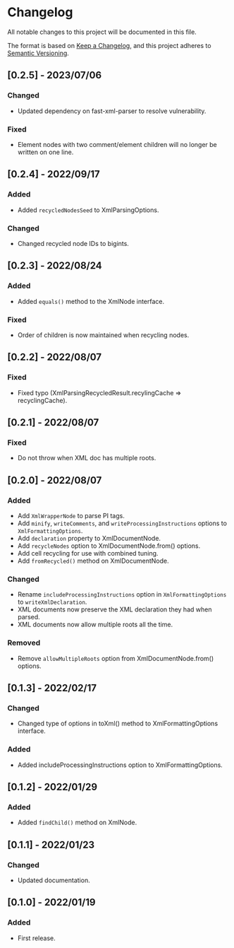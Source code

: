 # Changelog

All notable changes to this project will be documented in this file.

The format is based on [Keep a Changelog](https://keepachangelog.com/en/1.0.0/),
and this project adheres to [Semantic Versioning](https://semver.org/spec/v2.0.0.html).

## [0.2.5] - 2023/07/06
### Changed
- Updated dependency on fast-xml-parser to resolve vulnerability.
### Fixed
- Element nodes with two comment/element children will no longer be written on one line.

## [0.2.4] - 2022/09/17
### Added
- Added `recycledNodesSeed` to XmlParsingOptions.
### Changed
- Changed recycled node IDs to bigints.

## [0.2.3] - 2022/08/24
### Added
- Added `equals()` method to the XmlNode interface.
### Fixed
- Order of children is now maintained when recycling nodes.

## [0.2.2] - 2022/08/07
### Fixed
- Fixed typo (XmlParsingRecycledResult.recylingCache => recyclingCache).

## [0.2.1] - 2022/08/07
### Fixed
- Do not throw when XML doc has multiple roots.

## [0.2.0] - 2022/08/07
### Added
- Add `XmlWrapperNode` to parse PI tags.
- Add `minify`, `writeComments`, and `writeProcessingInstructions` options to `XmlFormattingOptions`.
- Add `declaration` property to XmlDocumentNode.
- Add `recycleNodes` option to XmlDocumentNode.from() options.
- Add cell recycling for use with combined tuning.
- Add `fromRecycled()` method on XmlDocumentNode.
### Changed
- Rename `includeProcessingInstructions` option in `XmlFormattingOptions` to `writeXmlDeclaration`.
- XML documents now preserve the XML declaration they had when parsed.
- XML documents now allow multiple roots all the time.
### Removed
- Remove `allowMultipleRoots` option from XmlDocumentNode.from() options.

## [0.1.3] - 2022/02/17
### Changed
- Changed type of options in toXml() method to XmlFormattingOptions interface.
### Added
- Added includeProcessingInstructions option to XmlFormattingOptions.

## [0.1.2] - 2022/01/29
### Added
- Added `findChild()` method on XmlNode.

## [0.1.1] - 2022/01/23
### Changed
- Updated documentation.

## [0.1.0] - 2022/01/19
### Added
- First release.
